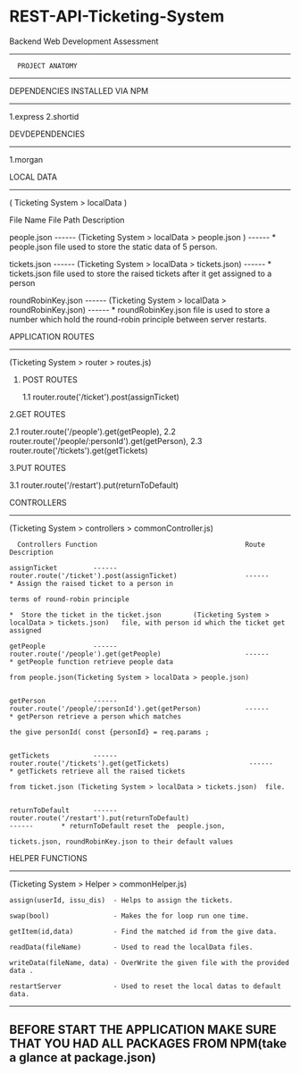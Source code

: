 # REST-API-Ticketing-System
Backend Web Development Assessment

------------------------------
      PROJECT ANATOMY   
------------------------------




DEPENDENCIES INSTALLED VIA NPM 
_____________________________

 1.express
 2.shortid
 
 DEVDEPENDENCIES
 ____________________________
 
 1.morgan





LOCAL DATA 
_____________________________

( Ticketing System > localData )


   File Name                                          File Path                                                                            Description   
 
people.json              ------         (Ticketing System > localData > people.json )                  ------              * people.json file used to store the static
                                                                                                                         data of 5 person.


tickets.json             ------         (Ticketing System > localData > tickets.json)                  ------              * tickets.json file used to store
                                                                                                                         the raised tickets 
                                                                                                                         after it get assigned to a person     
 
roundRobinKey.json       ------         (Ticketing System > localData > roundRobinKey.json)            ------                * roundRobinKey.json file is used to
                                                                                                                         store a number which hold the 
                                                                                                                         round-robin principle between server restarts.






APPLICATION ROUTES
_____________________________

(Ticketing System > router > routes.js) 

1. POST ROUTES

   1.1 router.route('/ticket').post(assignTicket)
   
2.GET ROUTES

  2.1 router.route('/people').get(getPeople),
  2.2 router.route('/people/:personId').get(getPerson),
  2.3 router.route('/tickets').get(getTickets)

3.PUT ROUTES

  3.1 router.route('/restart').put(returnToDefault)





CONTROLLERS
______________________________

(Ticketing System > controllers > commonController.js)
      
      Controllers Function                                     Route                                                                       Description 

    assignTicket         ------                 router.route('/ticket').post(assignTicket)                 ------         * Assign the raised ticket to a person in
                                                                                                                          terms of round-robin principle 
                                                                                                                          *  Store the ticket in the ticket.json        (Ticketing System > localData > tickets.json)   file, with person id which the ticket get  assigned
                                                                                                            
    getPeople            ------                  router.route('/people').get(getPeople)                     ------         * getPeople function retrieve people data 
                                                                                                                           from people.json(Ticketing System > localData > people.json)
             
             
    getPerson            ------                   router.route('/people/:personId').get(getPerson)           ------        * getPerson retrieve a person which matches 
                                                                                                                            the give personId( const {personId} = req.params ;
          
          
    getTickets           ------                  router.route('/tickets').get(getTickets)                    ------        * getTickets retrieve all the raised tickets 
                                                                                                                             from ticket.json (Ticketing System > localData > tickets.json)  file.
    
    
    returnToDefault      ------   router.route('/restart').put(returnToDefault)                               ------       * returnToDefault reset the  people.json, 
                                                                                                                            tickets.json, roundRobinKey.json to their default values 






HELPER FUNCTIONS 
______________________________

 (Ticketing System > Helper > commonHelper.js)
 
    assign(userId, issu_dis)  - Helps to assign the tickets.
    
    swap(bool)                - Makes the for loop run one time.
    
    getItem(id,data)          - Find the matched id from the give data.
    
    readData(fileName)        - Used to read the localData files.
    
    writeData(fileName, data) - OverWrite the given file with the provided data . 
    
    restartServer             - Used to reset the local datas to default data.





--------------------------------------------------------------------------------------------------------------------- 
BEFORE START THE APPLICATION MAKE SURE THAT YOU HAD ALL PACKAGES FROM NPM(take a glance at package.json)
---------------------------------------------------------------------------------------------------------------------
